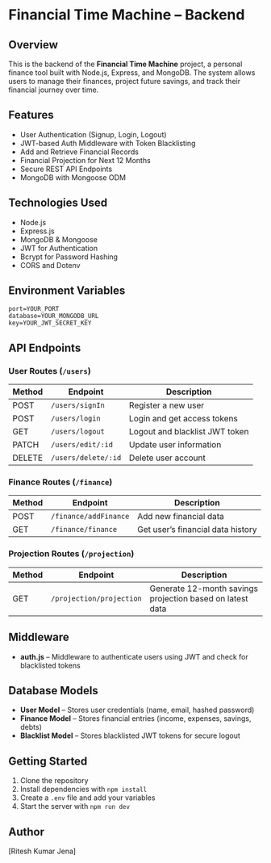 
# Financial Time Machine – Backend

## Overview
This is the backend of the **Financial Time Machine** project, a personal finance tool built with Node.js, Express, and MongoDB. The system allows users to manage their finances, project future savings, and track their financial journey over time.

## Features
- User Authentication (Signup, Login, Logout)
- JWT-based Auth Middleware with Token Blacklisting
- Add and Retrieve Financial Records
- Financial Projection for Next 12 Months
- Secure REST API Endpoints
- MongoDB with Mongoose ODM

## Technologies Used
- Node.js
- Express.js
- MongoDB & Mongoose
- JWT for Authentication
- Bcrypt for Password Hashing
- CORS and Dotenv

## Environment Variables
```env
port=YOUR_PORT
database=YOUR_MONGODB_URL
key=YOUR_JWT_SECRET_KEY
```

## API Endpoints

### User Routes (`/users`)
| Method | Endpoint | Description |
|--------|----------|-------------|
| POST   | `/users/signIn` | Register a new user |
| POST   | `/users/login` | Login and get access tokens |
| GET    | `/users/logout` | Logout and blacklist JWT token |
| PATCH  | `/users/edit/:id` | Update user information |
| DELETE | `/users/delete/:id` | Delete user account |

### Finance Routes (`/finance`)
| Method | Endpoint | Description |
|--------|----------|-------------|
| POST   | `/finance/addFinance` | Add new financial data |
| GET    | `/finance/finance` | Get user’s financial data history |

### Projection Routes (`/projection`)
| Method | Endpoint | Description |
|--------|----------|-------------|
| GET    | `/projection/projection` | Generate 12-month savings projection based on latest data |

## Middleware
- **auth.js** – Middleware to authenticate users using JWT and check for blacklisted tokens

## Database Models
- **User Model** – Stores user credentials (name, email, hashed password)
- **Finance Model** – Stores financial entries (income, expenses, savings, debts)
- **Blacklist Model** – Stores blacklisted JWT tokens for secure logout

## Getting Started
1. Clone the repository
2. Install dependencies with `npm install`
3. Create a `.env` file and add your variables
4. Start the server with `npm run dev`

## Author
[Ritesh Kumar Jena]
